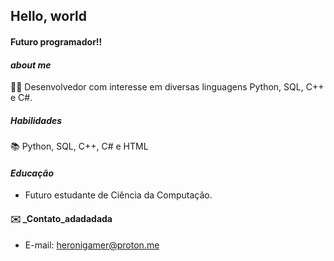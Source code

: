 ## Hello, world

#### Futuro programador!!

#### _about me_
👨‍💻 Desenvolvedor com interesse em diversas linguagens Python, SQL, C++ e C#.


##### _Habilidades_
📚 Python, SQL, C++, C# e HTML


#### _Educação_
- Futuro estudante de Ciência da Computação.
  
#### ✉️ _Contato_adadadada
- E-mail: heronigamer@proton.me
